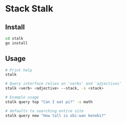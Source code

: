 # Stack Stalk

## Install

```bash
cd stalk
go install
```

## Usage

```bash
# Print help
stalk

# Query interface relies on 'verbs' and 'adjectives'
stalk <verb> <adjective> --stack, -s <stack>

# Example usage
stalk query top "Can I eat pi?" -s math

# defaults to searching entire site
stalk query new "How tall is obi-wan kenobi?"
```
